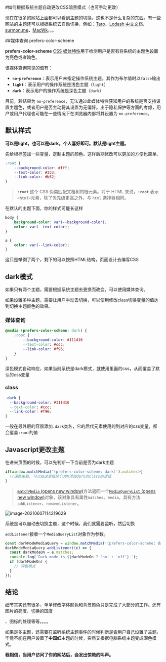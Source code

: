 #如何根据系统主题自动更改CSS暗黑模式（也可手动更改）

现在在很多的网站上面都可以看到主题的切换，这也不是什么复杂的东西。有一些网站的主题还可以根据系统去自动切换，例如：[Taro](https://taro-docs.jd.com/taro/docs/README)、[Lodash 中文文档](https://www.lodashjs.com/)、[surmon.me](https://surmon.me/)**、**[MacWk](https://macwk.com/)。。。



##媒体查询 prefers-color-scheme

**prefers-color-scheme** [CSS](https://developer.mozilla.org/zh-CN/docs/Web/CSS) [媒体特性](https://developer.mozilla.org/zh-CN/docs/Web/CSS/Media_Queries/Using_media_queries#media_features)用于检测用户是否有将系统的主题色设置为亮色或者暗色。

该媒体查询常见的值有：

- **`no-preference`**：表示用户未指定操作系统主题。其作为布尔值时以`false`输出
- **`light`**：表示用户的操作系统是浅色主题（`light`）
- **`dark`**：表示用户的操作系统是深色主题（`dark`）

目前，若结果为 `no-preference`，无法通过此媒体特性获知用户的系统是否支持设置主题色，或者用户是否主动将其设置为无偏好。出于隐私保护等方面的考虑，用户或用户代理也可能在一些情况下在浏览器内部将其设置为 `no-preference`。

## 默认样式

**可以是light，也可以是dark，个人喜好即可。默认是light主题。**

先给根标签加一些变量，定制主题的颜色。这样后期修改可以更加的方便也简单。

```css
:root {
    --background-color: #fff;
    --text-color: #333;
    --link-color: #b52;
}
```

> **`:root`** 这个 CSS 伪类匹配文档树的根元素。对于 HTML 来说，**`:root`** 表示 `<html>`元素，除了优先级更高之外，与 `html` 选择器相同。

在默认的主题下面，你的样式可能长这样

```css
body {
    background-color: var(--background-color);
    color: var(--text-color);
}

a {
    color: var(--link-color);
}
```

这只是举例了两个，剩下的可以按照HTML结构，页面设计去编写CSS



## dark模式

如果只有两个主题，需要根据系统主题去更换而改变，可以使用媒体查询。

如果设置多种主题，需要让用户手动去切换，可以使用修改class切换变量的值达到切换主题颜色的效果。

### 媒体查询

```css
@media (prefers-color-scheme: dark) {
    :root {
        --background-color: #111416
        --text-color: #ccc;
        --link-color: #f96;
    }
}
```

深色模式自动响应，如果当前系统是dark模式，就使用里面的css，从而覆盖了默认的css变量

### class

```css
.dark {
  --background-color: #111416
  --text-color: #ccc;
  --link-color: #f96;
}
```

一般在最外层的容器添加`.dark`类名，它的后代元素使用的到对应的css变量，都会覆盖`:root`的值

## Javascript更改主题

在进来页面的时候，可以先判断一下当前是否为dark主题

```js
if(window.matchMedia('(prefers-color-scheme: dark)').matches){
  //深色主题, 可以在这里给某个DOM添加dark的class的逻辑
}
```

> [`matchMedia` (opens new window)](https://developer.mozilla.org/zh-CN/docs/Web/API/Window/matchMedia)方法返回一个[`MediaQueryList` (opens new window)](https://developer.mozilla.org/zh-CN/docs/Web/API/MediaQueryList)对象，该对象具有属性`matches`、`media`，具有方法`addListener`、`removeListener`。



![image-20210607114219629](https://upyun.fassr.com/image/picgo/image-20210607114219629.png)

系统是可以自动去切换主题，这个时候，我们就需要监听，然后切换

`addListener`接收一个`MediaQueryList`对象作为参数。

```javascript
const darkModeMediaQuery = window.matchMedia('(prefers-color-scheme: dark)');
darkModeMediaQuery.addListener((e) => {
  const darkModeOn = e.matches;
  console.log(`Dark mode is ${darkModeOn ? 'on' : 'off'}.`);
  if (darkModeOn) {
    // 深色模式
  }
});
```

## 结论

细节其实还有很多，单单修改字体颜色和背景颜色只是完成了大部分的工作。还有图片的亮度、切换的国度

、图标的处理等等。。。。

如果是多主题，还需要在监听系统主题事件的时候判断是否用户自己设置了主题。毕竟不能在用户设置了**中国红**主题的时候，突然又根据电脑系统主题变成深色模式。

**我相信，当用户访问了你的网站后，会发出惊艳的叫声。**
